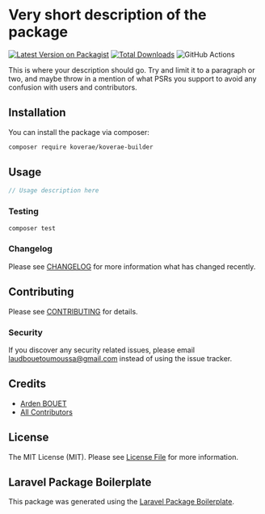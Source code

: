 # Very short description of the package

[![Latest Version on Packagist](https://img.shields.io/packagist/v/koverae/koverae-builder.svg?style=flat-square)](https://packagist.org/packages/koverae/koverae-builder)
[![Total Downloads](https://img.shields.io/packagist/dt/koverae/koverae-builder.svg?style=flat-square)](https://packagist.org/packages/koverae/koverae-builder)
![GitHub Actions](https://github.com/koverae/koverae-builder/actions/workflows/main.yml/badge.svg)

This is where your description should go. Try and limit it to a paragraph or two, and maybe throw in a mention of what PSRs you support to avoid any confusion with users and contributors.

## Installation

You can install the package via composer:

```bash
composer require koverae/koverae-builder
```

## Usage

```php
// Usage description here
```

### Testing

```bash
composer test
```

### Changelog

Please see [CHANGELOG](CHANGELOG.md) for more information what has changed recently.

## Contributing

Please see [CONTRIBUTING](CONTRIBUTING.md) for details.

### Security

If you discover any security related issues, please email laudbouetoumoussa@gmail.com instead of using the issue tracker.

## Credits

-   [Arden BOUET](https://github.com/koverae)
-   [All Contributors](../../contributors)

## License

The MIT License (MIT). Please see [License File](LICENSE.md) for more information.

## Laravel Package Boilerplate

This package was generated using the [Laravel Package Boilerplate](https://laravelpackageboilerplate.com).
